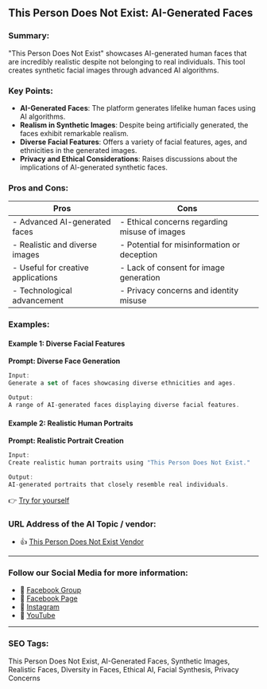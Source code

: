 ## This Person Does Not Exist: AI-Generated Faces

### Summary:

"This Person Does Not Exist" showcases AI-generated human faces that are incredibly realistic despite not belonging to real individuals. This tool creates synthetic facial images through advanced AI algorithms.

### Key Points:

- **AI-Generated Faces**: The platform generates lifelike human faces using AI algorithms.
- **Realism in Synthetic Images**: Despite being artificially generated, the faces exhibit remarkable realism.
- **Diverse Facial Features**: Offers a variety of facial features, ages, and ethnicities in the generated images.
- **Privacy and Ethical Considerations**: Raises discussions about the implications of AI-generated synthetic faces.

### Pros and Cons:

| Pros                               | Cons                                          |
|------------------------------------|-----------------------------------------------|
| - Advanced AI-generated faces      | - Ethical concerns regarding misuse of images |
| - Realistic and diverse images     | - Potential for misinformation or deception  |
| - Useful for creative applications | - Lack of consent for image generation       |
| - Technological advancement        | - Privacy concerns and identity misuse       |

### Examples:

#### Example 1: Diverse Facial Features
**Prompt: Diverse Face Generation**

```dart
Input:
Generate a set of faces showcasing diverse ethnicities and ages.

Output:
A range of AI-generated faces displaying diverse facial features.
```

#### Example 2: Realistic Human Portraits
**Prompt: Realistic Portrait Creation**

```dart
Input:
Create realistic human portraits using "This Person Does Not Exist."

Output:
AI-generated portraits that closely resemble real individuals.
```

👉 <a href="https://this-person-does-not-exist.com/" target="_blank">Try for yourself</a>

### URL Address of the AI Topic / vendor:

- 👍 <a href="https://this-person-does-not-exist.com/" target="_blank">This Person Does Not Exist Vendor</a>

<hr>

### Follow our Social Media for more information:

- 📘 <a href="https://www.facebook.com/groups/trionxai" target="_blank">Facebook Group</a>
- 📄 <a href="https://www.facebook.com/ai.trionxai" target="_blank">Facebook Page</a>
- 📸 <a href="https://www.instagram.com/trionxai/" target="_blank">Instagram</a>
- 🎥 <a href="https://www.youtube.com/@robotdocs/" target="_blank">YouTube</a>

<hr>

### SEO Tags:
This Person Does Not Exist, AI-Generated Faces, Synthetic Images, Realistic Faces, Diversity in Faces, Ethical AI, Facial Synthesis, Privacy Concerns